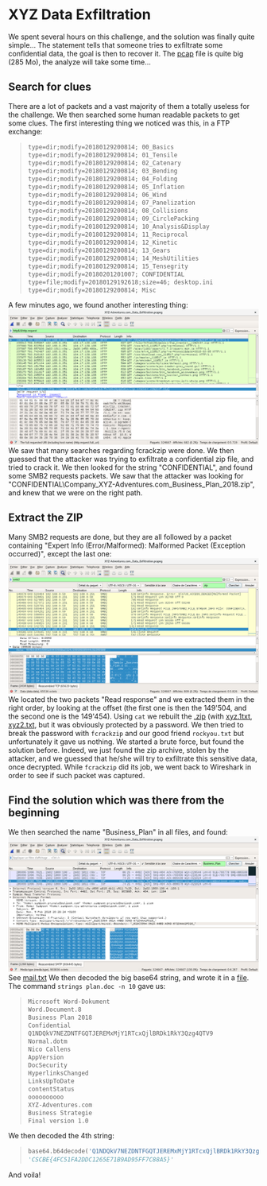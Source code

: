 # XYZ Data Exfiltration

We spent several hours on this challenge, and the solution was finally quite simple... The statement tells that someone tries to exfiltrate some confidential data, the goal is then to recover it.
The [pcap](XYZ-Adventures.com_Data_Exfiltration.zip) file is quite big (285 Mo), the analyze will take some time...

## Search for clues

There are a lot of packets and a vast majority of them a totally useless for the challenge. We then searched some human readable packets to get some clues.
The first interesting thing we noticed was this, in a FTP exchange:
> ```
>type=dir;modify=20180129200814; 00_Basics 
>type=dir;modify=20180129200814; 01_Tensile 
>type=dir;modify=20180129200814; 02_Catenary 
>type=dir;modify=20180129200814; 03_Bending 
>type=dir;modify=20180129200814; 04_Folding 
>type=dir;modify=20180129200814; 05_Inflation 
>type=dir;modify=20180129200814; 06_Wind 
>type=dir;modify=20180129200814; 07_Panelization 
>type=dir;modify=20180129200814; 08_Collisions 
>type=dir;modify=20180129200814; 09_CirclePacking 
>type=dir;modify=20180129200814; 10_Analysis&Display 
>type=dir;modify=20180129200814; 11_Reciprocal 
>type=dir;modify=20180129200814; 12_Kinetic 
>type=dir;modify=20180129200814; 13_Gears 
>type=dir;modify=20180129200814; 14_MeshUtilities 
>type=dir;modify=20180129200814; 15_Tensegrity 
>type=dir;modify=20180201201007; CONFIDENTIAL 
>type=file;modify=20180129192618;size=46; desktop.ini 
>type=dir;modify=20180129200814; Misc
> ```
A few minutes ago, we found another interesting thing:
![fcrack_zip](fcrackzip.png)
We saw that many searches regarding fcrackzip were done. We then guessed that the attacker was trying to exfiltrate a confidential zip file, and tried to crack it.
We then looked for the string "CONFIDENTIAL", and found some SMB2 requests packets. We saw that the attacker was looking for "CONFIDENTIAL\Company_XYZ-Adventures.com_Business_Plan_2018.zip",
and knew that we were on the right path.

## Extract the ZIP

Many SMB2 requests are done, but they are all followed by a packet containing "Expert Info (Error/Malformed): Malformed Packet (Exception occurred)", except the last one:
![find_zip](find_zip.png)
We located the two packets "Read response" and we extracted them in the right order, by looking at the offset (the first one is then the 149'504, and the second one is the 149'454).
Using `cat` we rebuilt the [.zip](xyz.zip) (with [xyz.1txt](xyz1.txt), [xyz2.txt](xyz2.txt), but it was obviously protected by a password. We then tried to break the password with `fcrackzip` and our good friend `rockyou.txt` but unfortunately it gave us nothing.
We started a brute force, but found the solution before. Indeed, we just found the zip archive, stolen by the attacker, and we guessed that he/she will try to exfiltrate this sensitive data, once decrypted. While `fcrackzip` did its job, we went back to Wireshark
in order to see if such packet was captured.

## Find the solution which was there from the beginning

We then searched the name "Business_Plan" in all files, and found:
![mail](mail.png)
See [mail.txt](mail.txt)
We then decoded the big base64 string, and wrote it in a [file](plan.doc).
The command `strings plan.doc -n 10` gave us:
> ```
>Microsoft Word-Dokument
>Word.Document.8
>Business Plan 2018
>Confidential
>Q1NDQkV7NEZDNTFGQTJEREMxMjY1RTcxQjlBRDk1RkY3Qzg4QTV9
>Normal.dotm
>Nico Callens
>AppVersion
>DocSecurity
>HyperlinksChanged
>LinksUpToDate
>contentStatus
>oooooooooo
>XYZ-Adventures.com
>Business Strategie
>Final version 1.0
> ```
We then decoded the 4th string:
> ```Python
> base64.b64decode('Q1NDQkV7NEZDNTFGQTJEREMxMjY1RTcxQjlBRDk1RkY3Qzg4QTV9')
>'CSCBE{4FC51FA2DDC1265E71B9AD95FF7C88A5}'
> ```
And voila!
